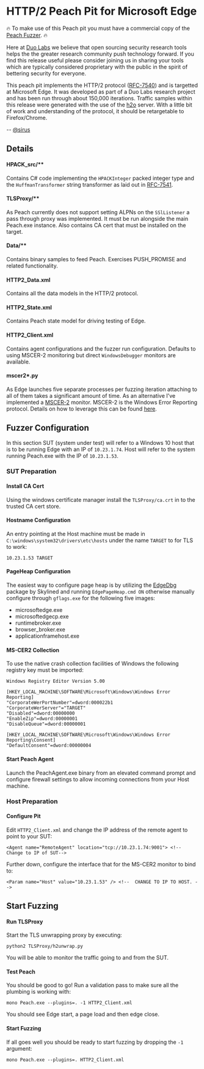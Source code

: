 
# HTTP/2 Peach Pit for Microsoft Edge

:fire: To make use of this Peach pit you must have a commercial copy of the [Peach Fuzzer](https://peachfuzzer.com). :fire:

Here at [Duo Labs](https://duo.com/labs) we believe that open sourcing security research tools helps the the greater research community push technology forward. If you find this release useful please consider joining us in sharing your tools which are typically considered proprietary with the public in the spirit of bettering security for everyone. 

This peach pit implements the HTTP/2 protocol ([RFC-7540](https://tools.ietf.org/html/rfc7540)) and is targetted at Microsoft Edge. It was developed as part of a Duo Labs research project and has been run through about 150,000 iterations. Traffic samples within this release were generated with the use of the [h2o](https://github.com/h2o/h2o) server. With a little bit of work and understanding of the protocol, it should be retargetable to Firefox/Chrome.

-- [@sirus](https://twitter.com/sirus)

## Details
 
 
#### HPACK_src/**
Contains C# code implementing the ```HPACKInteger``` packed integer type and the ```HuffmanTransformer``` string transformer as laid out in [RFC-7541](https://tools.ietf.org/html/rfc7541).
 
#### TLSProxy/**
As Peach currently does not support setting ALPNs on the ```SSlListener``` a pass through proxy  was implemented. It must be run alongside the main Peach.exe instance. Also contains CA cert that must be installed on the target.

#### Data/**
Contains binary samples to feed Peach. Exercises PUSH_PROMISE and related functionality. 


#### HTTP2_Data.xml
Contains all the data models in the HTTP/2 protocol. 

#### HTTP2_State.xml
Contains Peach state model for driving testing of Edge.

#### HTTP2_Client.xml
Contains agent configurations and the fuzzer run configuration. Defaults to using MSCER-2 monitoring but direct ```WindowsDebugger``` monitors are available.
 
#### mscer2*.py
As Edge launches five separate processes per fuzzing iteration attaching to all of them takes a significant amount of time.  As an alternative I've implemented a [MSCER-2](https://msdn.microsoft.com/en-us/library/dd942170.aspx) monitor. MSCER-2 is the Windows Error Reporting protocol. Details on how to leverage this can be found [here](https://duo.com/blog/remote-fuzzer-monitoring-with-windows-error-reporting-wer).
 
## Fuzzer Configuration
In this section SUT (system under test) will refer to a Windows 10 host that is to be running Edge with an IP of ```10.23.1.74```. Host will refer to the system running Peach.exe with the IP of ```10.23.1.53```.

### SUT Preparation

#### Install CA Cert
Using the windows certificate manager install the ```TLSProxy/ca.crt``` in to the trusted CA cert store.

#### Hostname Configuration
An entry pointing at the Host machine must be made in ```C:\windows\system32\drivers\etc\hosts``` under the name ```TARGET``` to for TLS to work:
```
10.23.1.53 TARGET
```

#### PageHeap Configuration
The easiest way to configure page heap is by utilizing the [EdgeDbg](https://github.com/SkyLined/EdgeDbg) package by Skylined and running ```EdgePageHeap.cmd ON``` otherwise manually configure through ``gflags.exe`` for the following five images:
* microsoftedge.exe
* microsoftedgecp.exe
* runtimebroker.exe
* browser_broker.exe
* applicationframehost.exe

#### MS-CER2 Collection

To use the native crash collection facilities of Windows the following registry key must be imported:

```
Windows Registry Editor Version 5.00

[HKEY_LOCAL_MACHINE\SOFTWARE\Microsoft\Windows\Windows Error Reporting]
"CorporateWerPortNumber"=dword:000022b1
"CorporateWerServer"="TARGET"
"Disabled"=dword:00000000
"EnableZip"=dword:00000001
"DisableQueue"=dword:00000001

[HKEY_LOCAL_MACHINE\SOFTWARE\Microsoft\Windows\Windows Error Reporting\Consent]
"DefaultConsent"=dword:00000004
```

#### Start Peach Agent 
Launch the PeachAgent.exe binary from an elevated command prompt and configure firewall settings to allow incoming connections from your Host machine.

### Host Preparation

#### Configure Pit
Edit ```HTTP2_Client.xml``` and change the IP address of the remote agent to point to your SUT:
```
<Agent name="RemoteAgent" location="tcp://10.23.1.74:9001"> <!-- Change to IP of SUT-->
```
Further down, configure the interface that for the MS-CER2 monitor to bind to:
```
<Param name="Host" value="10.23.1.53" /> <!--  CHANGE TO IP TO HOST. -->
```



## Start Fuzzing

#### Run TLSProxy
Start the TLS unwrapping proxy by executing:
```
python2 TLSProxy/h2unwrap.py
```
You will be able to monitor the traffic going to and from the SUT.  

#### Test Peach
You should be good to go! Run a validation pass to make sure all the plumbing is working with:

```
mono Peach.exe --plugins=. -1 HTTP2_Client.xml
```
You should see Edge start, a page load and then edge close. 

#### Start Fuzzing
If all goes well you should be ready to start fuzzing by dropping the ```-1``` argument:

```
mono Peach.exe --plugins=. HTTP2_Client.xml
```
